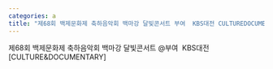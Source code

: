 ```yaml
---
categories: a
title: "제68회 백제문화제 축하음악회 백마강 달빛콘서트 부여  KBS대전 CULTUREDOCUMENTARY"
---
```

제68회 백제문화제 축하음악회 백마강 달빛콘서트 @부여&nbsp;&nbsp;KBS대전 [CULTURE&DOCUMENTARY]